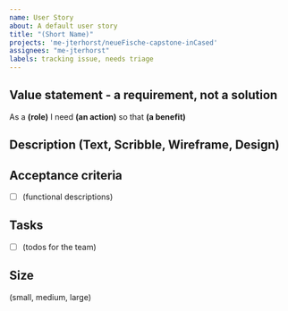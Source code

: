 ```yaml
---
name: User Story
about: A default user story
title: "(Short Name)"
projects: 'me-jterhorst/neueFische-capstone-inCased'
assignees: "me-jterhorst"
labels: tracking issue, needs triage
---
```


## Value statement - a requirement, not a solution

As a **(role)**
I need **(an action)**
so that **(a benefit)**

## Description (Text, Scribble, Wireframe, Design)

## Acceptance criteria

- [ ] (functional descriptions)

## Tasks

- [ ] (todos for the team)

## Size

(small, medium, large)
